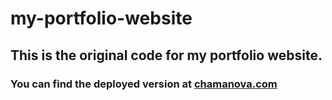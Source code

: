 # my-portfolio-website

## This is the original code for my portfolio website.

### You can find the deployed version at [chamanova.com](https://chamanova.com)
